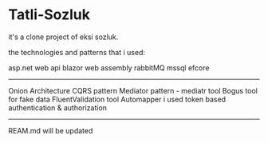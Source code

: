 # Tatli-Sozluk

it's a clone project of eksi sozluk. 

the technologies and patterns that i used:

asp.net web api
blazor web assembly
rabbitMQ
mssql
efcore

-----

Onion Architecture
CQRS pattern
Mediator pattern - mediatr tool
Bogus tool for fake data
FluentValidation tool
Automapper
i used token based authentication & authorization

-----

REAM.md will be updated
